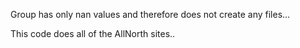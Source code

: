 Group has only nan values and therefore does not create any files...

This code does all of the AllNorth sites..